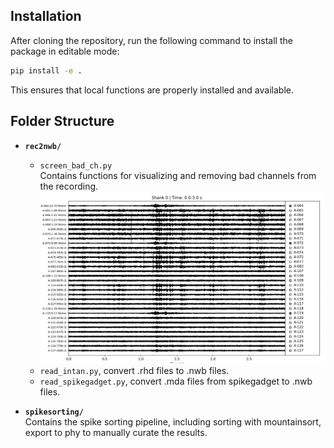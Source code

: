 ## Installation

After cloning the repository, run the following command to install the package in editable mode:

```bash
pip install -e .
```

This ensures that local functions are properly installed and available.

## Folder Structure

- **`rec2nwb/`**  
  - `screen_bad_ch.py`  
    Contains functions for visualizing and removing bad channels from the recording.
    ![remove bad channels](images/bad_channel.png "remove bad channels")
  - `read_intan.py`, convert .rhd files to .nwb files.
  - `read_spikegadget.py`, convert .mda files from spikegadget to .nwb files.

- **`spikesorting/`**  
  Contains the spike sorting pipeline, including sorting with mountainsort, export to phy to manually curate the results.
